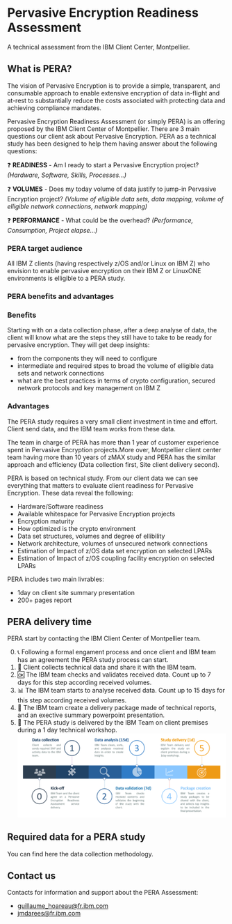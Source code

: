 # Pervasive Encryption Readiness Assessment
A technical assessment from the IBM Client Center, Montpellier. 

## What is PERA?
The vision of Pervasive Encryption is to provide a simple, transparent, and consumable approach to enable extensive encryption of data in-flight and at-rest to substantially reduce the costs associated with protecting data and achieving compliance mandates.



Pervasive Encryption Readiness Assessment (or simply PERA) is an offering proposed by the IBM Client Center of Montpellier. 
There are 3 main questions our client ask about Pervasive Encryption. PERA as a technical study has been designed to help them having answer about the following questions:

:question: **READINESS** - Am I ready to start a Pervasive Encryption project? *(Hardware, Software, Skills, Processes...)*

:question: **VOLUMES** - Does my today volume of data justify to jump-in Pervasive Encryption project? *(Volume of elligible data sets, data mapping, volume of elligible network connections, network mapping)*

:question: **PERFORMANCE** - What could be the overhead? *(Performance, Consumption, Project elapse...)*


### PERA target audience
All IBM Z clients (having respectively z/OS and/or Linux on IBM Z) who envision to enable pervasive encryption on their IBM Z or LinuxONE environments is elligible to a PERA study.

### PERA benefits and advantages

### Benefits
Starting with on a data collection phase, after a deep analyse of data, the client will know what are the steps they still have to take to be ready for pervasive encryption. They will get deep insights:
* from the components they will need to configure
* intermediate and required stpes to broad the volume of elligible data sets and network connections
* what are the best practices in terms of crypto configuration, secured network protocols and key management on IBM Z

### Advantages
The PERA study requires a very small client investment in time and effort. Client send data, and the IBM team works from these data.

The team in charge of PERA has more than 1 year of customer experience spent in Pervasive Encryption projects.More over, Montpellier client center team having more than 10 years of zMAX study and PERA has the similar approach and efficiency (Data collection first, Site client delivery second).

PERA is based on technical study. From our client data we can see everything that matters to evaluate client readiness for Pervasive Encryption. These data reveal the following:
* Hardware/Software readiness
* Available whitespace for Pervasive Encryption projects
* Encryption maturity
* How optimized is the crypto environment
* Data set structures, volumes and degree of ellibility
* Network architecture, volumes of unsecured network connections
* Estimation of Impact of z/OS data set encryption on selected LPARs
* Estimation of Impact of z/OS coupling facility encryption on selected LPARs

PERA includes two main livrables:
  * 1day on client site summary presentation
  * 200+ pages report

## PERA delivery time
PERA start by contacting the IBM Client Center of Montpellier team.

   0. :telephone_receiver: Following a formal engament process and once client and IBM team has an agreement the PERA study process can start.
   1. :file_folder: Client collects technical data and share it with the IBM team.
   2. :ok: The IBM team checks and validates received data. Count up to 7 days for this step according received volumes.
   3. :bar_chart: The IBM team starts to analyse received data. Count up to 15 days for this step according received volumes.
   4. :notebook: The IBM team create a delivery package made of technical reports, and an exective summary powerpoint presentation.
   5. :calendar: The PERA study is delivered by the IBM Team on client premises during a 1 day technical workshop.
![alt text](https://github.com/guikarai/PERA/blob/master/IMAGES/pera-timeline.png)

## Required data for a PERA study
You can find here the data collection methodology.

## Contact us
Contacts for information and support about the PERA Assessment:
* guillaume_hoareau@fr.ibm.com
* jmdarees@fr.ibm.com
